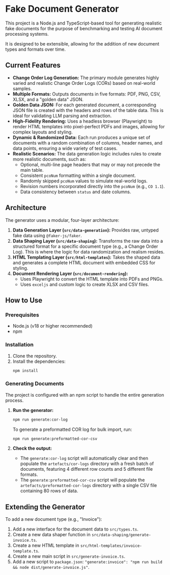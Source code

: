 # Fake Document Generator

This project is a Node.js and TypeScript-based tool for generating realistic fake documents for the purpose of benchmarking and testing AI document processing systems.

It is designed to be extensible, allowing for the addition of new document types and formats over time.

## Current Features

- **Change Order Log Generation:** The primary module generates highly varied and realistic Change Order Logs (CORs) based on real-world samples.
- **Multiple Formats:** Outputs documents in five formats: PDF, PNG, CSV, XLSX, and a "golden data" JSON.
- **Golden Data JSON:** For each generated document, a corresponding JSON file is created with the headers and rows of the table data. This is ideal for validating LLM parsing and extraction.
- **High-Fidelity Rendering:** Uses a headless browser (Playwright) to render HTML templates into pixel-perfect PDFs and images, allowing for complex layouts and styling.
- **Dynamic & Randomized Data:** Each run produces a unique set of documents with a random combination of columns, header names, and data points, ensuring a wide variety of test cases.
- **Realistic Scenarios:** The data generation logic includes rules to create more realistic documents, such as:
  - Optional, multi-line page headers that may or may not precede the main table.
  - Consistent `pcoNum` formatting within a single document.
  - Randomly skipped `pcoNum` values to simulate real-world logs.
  - Revision numbers incorporated directly into the `pcoNum` (e.g., `CO 1.1`).
  - Data consistency between `status` and date columns.

## Architecture

The generator uses a modular, four-layer architecture:

1.  **Data Generation Layer (`src/data-generation`):** Provides raw, untyped fake data using `@faker-js/faker`.
2.  **Data Shaping Layer (`src/data-shaping`):** Transforms the raw data into a structured format for a specific document type (e.g., a Change Order Log). This is where the logic for data randomization and realism resides.
3.  **HTML Templating Layer (`src/html-templates`):** Takes the shaped data and generates a complete HTML document with embedded CSS for styling.
4.  **Document Rendering Layer (`src/document-rendering`):**
    - Uses Playwright to convert the HTML template into PDFs and PNGs.
    - Uses `exceljs` and custom logic to create XLSX and CSV files.

## How to Use

### Prerequisites

- Node.js (v18 or higher recommended)
- npm

### Installation

1.  Clone the repository.
2.  Install the dependencies:
    ```bash
    npm install
    ```

### Generating Documents

The project is configured with an npm script to handle the entire generation process.

1.  **Run the generator:**

    ```bash
    npm run generate:cor-log
    ```

    To generate a preformatted COR log for bulk import, run:

    ```bash
    npm run generate:preformatted-cor-csv
    ```

2.  **Check the output:**
    - The `generate:cor-log` script will automatically clear and then populate the `artefacts/cor-logs` directory with a fresh batch of documents, featuring 4 different row counts and 5 different file formats.
    - The `generate:preformatted-cor-csv` script will populate the `artefacts/preformatted-cor-logs` directory with a single CSV file containing 80 rows of data.

## Extending the Generator

To add a new document type (e.g., "Invoice"):

1.  Add a new interface for the document data to `src/types.ts`.
2.  Create a new data shaper function in `src/data-shaping/generate-invoice.ts`.
3.  Create a new HTML template in `src/html-templates/invoice-template.ts`.
4.  Create a new main script in `src/generate-invoice.ts`.
5.  Add a new script to `package.json`: `"generate:invoice": "npm run build && node dist/generate-invoice.js"`.
